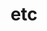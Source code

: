 ---
title: "etc"
permalink: /categories/etc/
layout: category
author_profile: true
taxonomy: etc
sidebar:
    nav: "sidebar-category"
---